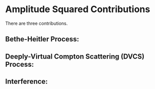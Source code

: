 # Amplitude Squared Contributions

There are three contributions.

## Bethe-Heitler Process:

## Deeply-Virtual Compton Scattering (DVCS) Process:

## Interference: